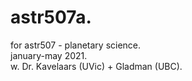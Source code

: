 # astr507a. 
for astr507 - planetary science.      
january-may 2021.    
w. Dr. Kavelaars (UVic) + Gladman (UBC).      
